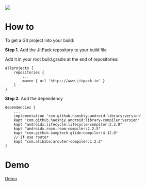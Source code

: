 [![](https://www.jitpack.io/v/haoshiy/android.svg)](https://www.jitpack.io/#haoshiy/android)

# How to

To get a Git project into your build:

**Step 1.** Add the JitPack repository to your build file

Add it in your root build.gradle at the end of repositories:

```
allprojects {
    repositories {
        ...
        maven { url 'https://www.jitpack.io' }
    }
}
```

**Step 2.** Add the dependency

```
dependencies {
    ...
    implementation 'com.github.haoshiy.android:library:version'
    kapt 'com.github.haoshiy.android:library-compiler:version'
    kapt "androidx.lifecycle:lifecycle-compiler:2.2.0"
    kapt "androidx.room:room-compiler:2.2.5"
    kapt "com.github.bumptech.glide:compiler:4.12.0"
    // If use router
    kapt "com.alibaba:arouter-compiler:1.2.2"
}
```

# Demo

[Demo](https://github.com/haoshiy/kotlin_wanandroid)
